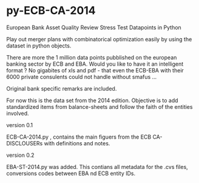 py-ECB-CA-2014
==============

European Bank Asset Quality Review  Stress Test Datapoints in Python 


Play out merger plans with combinatorical optimization easily by using the dataset in python objects.

There are more the 1 million data points pubblished on the european banking sector by ECB and EBA.
Would you like to have it an intelligent format ? No gigabites of xls and pdf - that even the ECB-EBA with their 6000 private consulents 
could not handle without smafus ...

Original bank specific remarks are included. 

For now this is the data set from the 2014 edition. 
Objective is to add standardized items from balance-sheets and follow the faith of the entities involved.


version 0.1

ECB-CA-2014.py , contains the main figuers from the ECB CA-DISCLOUSERs with definitions and notes.

version 0.2

EBA-ST-2014.py was added. This contians all metadata for the .cvs files, conversions codes between EBA nd ECB entity IDs.





